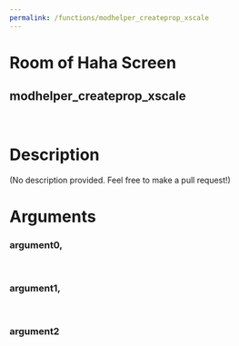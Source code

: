 ```yaml
---
permalink: /functions/modhelper_createprop_xscale
---
```

# Room of Haha Screen  
## modhelper_createprop_xscale  
&nbsp;  
# Description  
(No description provided. Feel free to make a pull request!) 
&nbsp;  
# Arguments
### argument0, 

&nbsp;  
### argument1, 

&nbsp;  
### argument2

&nbsp;  


